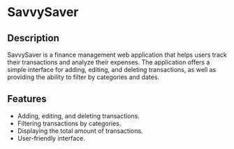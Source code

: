 # SavvySaver

## Description
SavvySaver is a finance management web application that helps users track their transactions and analyze their expenses. The application offers a simple interface for adding, editing, and deleting transactions, as well as providing the ability to filter by categories and dates.

## Features
- Adding, editing, and deleting transactions.
- Filtering transactions by categories.
- Displaying the total amount of transactions.
- User-friendly interface.
